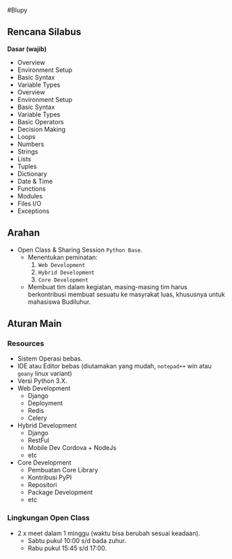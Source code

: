 #Blupy

## Rencana Silabus

**Dasar (wajib)**
* Overview
* Environment Setup
* Basic Syntax
* Variable Types
* Overview
* Environment Setup
* Basic Syntax
* Variable Types
* Basic Operators
* Decision Making
* Loops
* Numbers
* Strings
* Lists
* Tuples
* Dictionary
* Date & Time
* Functions
* Modules
* Files I/O
* Exceptions

## Arahan
* Open Class & Sharing Session `Python Base`.
	* Menentukan peminatan:
		1. `Web Development`
		2. `Hybrid Development`
		3. `Core Development`
	* Membuat tim dalam kegiatan, masing-masing tim harus berkontribusi membuat sesuatu ke masyrakat luas, khususnya untuk mahasiswa Budiluhur.

## Aturan Main
### Resources
* Sistem Operasi bebas.
* IDE atau Editor bebas (diutamakan yang mudah, `notepad++` win atau `geany` linux variant)
* Versi Python 3.X.
* Web Development	
	* Django 
	* Deployment 
	* Redis
	* Celery
* Hybrid Development
	* Django
	* RestFul 
	* Mobile Dev Cordova + NodeJs
	* etc
* Core Development
	* Pembuatan Core Library
	* Kontribusi PyPI
	* Repositori 
	* Package Development 
	* etc


### Lingkungan Open Class 
* 2 x meet dalam 1 minggu (waktu bisa berubah sesuai keadaan). 
	* Sabtu pukul 10:00 s/d bada zuhur.
	* Rabu pukul 15:45 s/d 17:00.

